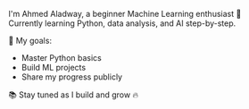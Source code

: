 
I'm Ahmed Aladway, a beginner Machine Learning enthusiast 🚀  
Currently learning Python, data analysis, and AI step-by-step.

🧠 My goals:
- Master Python basics
- Build ML projects
- Share my progress publicly

📚 Stay tuned as I build and grow 🔥
